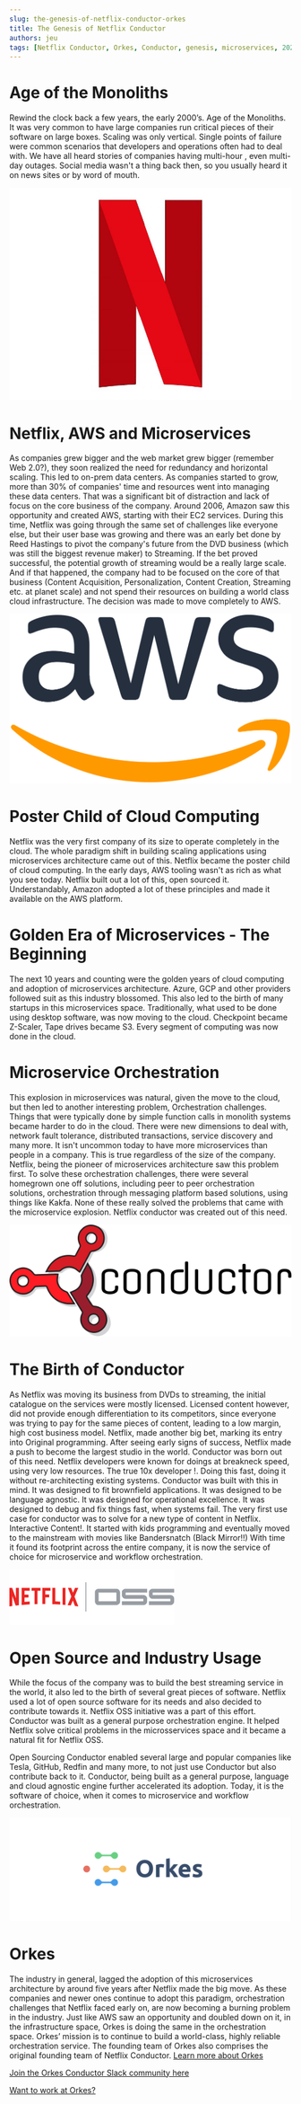 ```yaml
---
slug: the-genesis-of-netflix-conductor-orkes
title: The Genesis of Netflix Conductor 
authors: jeu
tags: [Netflix Conductor, Orkes, Conductor, genesis, microservices, 2021]
---
```



<!--truncate-->
# Age of the Monoliths

Rewind the clock back a few years, the early 2000’s. Age of the Monoliths. It was very common to have large companies
run critical pieces of their software on large boxes. Scaling was only vertical. Single points of failure were common
scenarios that developers and operations often had to deal with. We have all heard stories of companies having
multi-hour , even multi-day outages. Social media wasn't a thing back then, so you usually heard it on news sites or by
word of mouth.

![Netflix](./assets/netflix-n.jpg) 

# Netflix, AWS and Microservices

As companies grew bigger and the web market grew bigger (remember Web 2.0?), they soon realized the need for redundancy
and horizontal scaling. This led to on-prem data centers. As companies started to grow, more than 30% of companies' time
and resources went into managing these data centers. That was a significant bit of distraction and lack of focus on the
core business of the company. Around 2006, Amazon saw this opportunity and created AWS, starting with their EC2
services. During this time, Netflix was going through the same set of challenges like everyone else, but their user base
was growing and there was an early bet done by Reed Hastings to pivot the company's future from the DVD business (which
was still the biggest revenue maker) to Streaming. If the bet proved successful, the potential growth of streaming would
be a really large scale. And if that happened, the company had to be focused on the core of that business (Content
Acquisition, Personalization, Content Creation, Streaming etc. at planet scale) and not spend their resources on
building a world class cloud infrastructure. The decision was made to move completely to AWS.

![AWS](./assets/1024px-Amazon_Web_Services_Logo.png)

# Poster Child of Cloud Computing

Netflix was the very first company of its size to operate completely in the cloud. The whole paradigm shift in building
scaling applications using microservices architecture came out of this. Netflix became the poster child of cloud
computing. In the early days, AWS tooling wasn't as rich as what you see today. Netflix built out a lot of this, open
sourced it. Understandably, Amazon adopted a lot of these principles and made it available on the AWS platform.

# Golden Era of Microservices - The Beginning

The next 10 years and counting were the golden years of cloud computing and adoption of microservices architecture.
Azure, GCP and other providers followed suit as this industry blossomed. This also led to the birth of many startups in
this microservices space. Traditionally, what used to be done using desktop software, was now moving to the cloud.
Checkpoint became Z-Scaler, Tape drives became S3. Every segment of computing was now done in the cloud.

# Microservice Orchestration

This explosion in microservices was natural, given the move to the cloud, but then led to another interesting problem,
Orchestration challenges. Things that were typically done by simple function calls in monolith systems became harder to
do in the cloud. There were new dimensions to deal with, network fault tolerance, distributed transactions, service
discovery and many more. It isn't uncommon today to have more microservices than people in a company. This is true
regardless of the size of the company. Netflix, being the pioneer of microservices architecture saw this problem first.
To solve these orchestration challenges, there were several homegrown one off solutions, including peer to peer
orchestration solutions, orchestration through messaging platform based solutions, using things like Kakfa. None of
these really solved the problems that came with the microservice explosion. Netflix conductor was created out of this
need.

![Netflix Conductor](./assets/conductor-vector-x.png)

# The Birth of Conductor

As Netflix was moving its business from DVDs to streaming, the initial catalogue on the services were mostly licensed.
Licensed content however, did not provide enough differentiation to its competitors, since everyone was trying to pay for
the same pieces of content, leading to a low margin, high cost business model. Netflix, made another big bet, marking
its entry into Original programming. After seeing early signs of success, Netflix made a push to become the largest
studio in the world. Conductor was born out of this need. Netflix developers were known for doings at breakneck speed,
using very low resources. The true 10x developer !. Doing this fast, doing it without re-architecting existing systems.
Conductor was built with this in mind. It was designed to fit brownfield applications. It was designed to be language
agnostic. It was designed for operational excellence. It was designed to debug and fix things fast, when systems fail.
The very first use case for conductor was to solve for a new type of content in Netflix. Interactive Content!. It
started with kids programming and eventually moved to the mainstream with movies like Bandersnatch (Black Mirror!!) With
time it found its footprint across the entire company, it is now the service of choice for microservice and workflow
orchestration.


![Netflix OSS](./assets/Netflix-OSS-Logo.png)

# Open Source and Industry Usage

While the focus of the company was to build the best streaming service in the world, it also led to the birth of several
great pieces of software. Netflix used a lot of open source software for its needs and also decided to contribute
towards it. Netflix OSS initiative was a part of this effort. Conductor was built as a general purpose orchestration
engine. It helped Netflix solve critical problems in the microsservices space and it became a natural fit for Netflix
OSS.

Open Sourcing Conductor enabled several large and popular companies like Tesla, GitHub, Redfin and many more, to not
just use Conductor but also contribute back to it. Conductor, being built as a general purpose, language and cloud
agnostic engine further accelerated its adoption. Today, it is the software of choice, when it comes to microservice and
workflow orchestration.

![Orkes](./assets/orkes-logo.png)

# Orkes

The industry in general, lagged the adoption of this microservices architecture by around five years after Netflix made
the big move. As these companies and newer ones continue to adopt this paradigm, orchestration challenges that Netflix
faced early on, are now becoming a burning problem in the industry. Just like AWS saw an opportunity and doubled down on
it, in the infrastructure space, Orkes is doing the same in the orchestration space. Orkes’ mission is to continue to
build a world-class, highly reliable orchestration service. The founding team of Orkes also comprises the original
founding team of Netflix Conductor. [Learn more about Orkes](https://orkes.io "Microservices and Workflow Orchestration at scale")


[Join the Orkes Conductor Slack community here](https://join.slack.com/t/orkes-conductor/shared_invite/zt-xyxqyseb-YZ3hwwAgHJH97bsrYRnSZg "Join the Conductor Slack Community")

[Want to work at Orkes?](https://jobs.lever.co/Orkes/ "Apply to Jobs at Orkes" )


